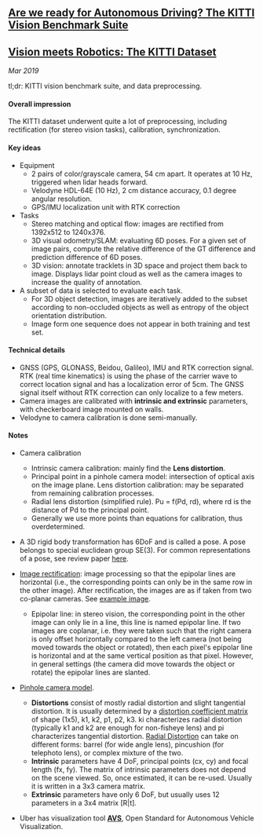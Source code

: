 ## [Are we ready for Autonomous Driving? The KITTI Vision Benchmark Suite](http://www.cvlibs.net/publications/Geiger2012CVPR.pdf)
## [Vision meets Robotics: The KITTI Dataset](http://ww.cvlibs.net/publications/Geiger2013IJRR.pdf)

_Mar 2019_

tl;dr: KITTI vision benchmark suite, and data preprocessing.

#### Overall impression
The KITTI dataset underwent quite a lot of preprocessing, including rectification (for stereo vision tasks), calibration, synchronization.

#### Key ideas
- Equipment
	- 2 pairs of color/grayscale camera, 54 cm apart. It operates at 10 Hz, triggered when lidar heads forward. 
	- Velodyne HDL-64E (10 Hz), 2 cm distance accuracy, 0.1 degree angular resolution.
	- GPS/IMU localization unit with RTK correction
- Tasks
	- Stereo matching and optical flow: images are rectified from 1392x512 to 1240x376.
	- 3D visual odometry/SLAM: evaluating 6D poses. For a given set of image pairs, compute the relative difference of the GT difference and prediction difference of 6D poses. 
	- 3D vision: annotate tracklets in 3D space and project them back to image. Displays lidar point cloud as well as the camera images to increase the quality of annotation.
- A subset of data is selected to evaluate each task. 
	- For 3D object detection, images are iteratively added to the subset according to non-occluded objects as well as entropy of the object orientation distribution.
	- Image form one sequence does not appear in both training and test set.

#### Technical details
- GNSS (GPS, GLONASS, Beidou, Galileo), IMU and RTK correction signal. RTK (real time kinematics) is using the phase of the carrier wave to correct location signal and has a localization error of 5cm. The GNSS signal itself without RTK correction can only localize to a few meters.
- Camera images are calibrated with **intrinsic and extrinsic** parameters, with checkerboard image mounted on walls. 
- Velodyne to camera calibration is done semi-manually.


#### Notes
- Camera calibration
	- Intrinsic camera calibration: mainly find the **Lens distortion**.
	- Principal point in a pinhole camera model: intersection of optical axis on the image plane. Lens distortion calibration: may be separated from remaining calibration processes.
	- Radial lens distortion (simplified rule). Pu = f(Pd, rd), where rd is the distance of Pd to the principal point. 
	- Generally we use more points than equations for calibration, thus overdetermined. 
- A 3D rigid body transformation has 6DoF and is called a pose. A pose belongs to special euclidean group SE(3). For common representations of a pose, see review paper [here](http://ingmec.ual.es/~jlblanco/papers/jlblanco2010geometry3D_techrep.pdf).
- [Image rectification](https://en.wikipedia.org/wiki/Image_rectification): image processing so that the epipolar lines are horizontal (i.e., the corresponding points can only be in the same row in the other image). After rectification, the images are as if taken from two co-planar cameras. See [example image](https://images.slideplayer.com/32/9802393/slides/slide_14.jpg).
	- Epipolar line: in stereo vision, the corresponding point in the other image can only lie in a line, this line is named epipolar line. If two images are coplanar, i.e. they were taken such that the right camera is only offset horizontally compared to the left camera (not being moved towards the object or rotated), then each pixel's epipolar line is horizontal and at the same vertical position as that pixel. However, in general settings (the camera did move towards the object or rotate) the epipolar lines are slanted.

- [Pinhole camera model](https://docs.opencv.org/2.4/modules/calib3d/doc/camera_calibration_and_3d_reconstruction.html). 
	- **Distortions** consist of mostly radial distortion and slight tangential distortion.  It is usually determined by a [distortion coefficient matrix](https://opencv-python-tutroals.readthedocs.io/en/latest/py_tutorials/py_calib3d/py_calibration/py_calibration.html) of shape (1x5), k1, k2, p1, p2, k3. ki characterizes radial distortion (typically k1 and k2 are enough for non-fisheye lens) and pi characterizes tangential distortion. [Radial Distortion](https://en.wikipedia.org/wiki/Distortion_(optics)) can take on different forms: barrel (for wide angle lens), pincushion (for telephoto lens), or complex mixture of the two.
	- **Intrinsic** parameters have 4 DoF, principal points (cx, cy) and focal length (fx, fy). The matrix of intrinsic parameters does not depend on the scene viewed. So, once estimated, it can be re-used. Usually it is written in a 3x3 camera matrix. 
	- **Extrinsic** parameters have only 6 DoF, but usually uses 12 parameters in a 3x4 matrix [R|t].
- Uber has visualization tool [**AVS**](https://eng.uber.com/avs-autonomous-vehicle-visualization/), Open Standard for Autonomous Vehicle Visualization.
